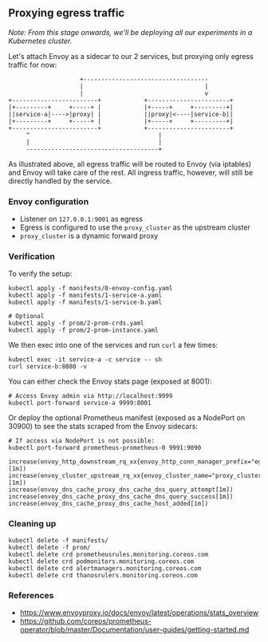 ## Proxying egress traffic

_Note: From this stage onwards, we'll be deploying all our experiments in a Kubernetes cluster._

Let's attach Envoy as a sidecar to our 2 services, but proxying only egress traffic for now:

```
                    +-----------------------------------
                    |                                  |
                    |                                  v
+------------------------+            +-----------------------+
|+---------+     +-----+ |            |+-----+     +---------+|
||service-a|---->|proxy| |            ||proxy|<----|service-b||
|+---------+     +-----+ |            |+-----+     +---------+|
+------------------------+            +-----------------------+
     ^                                    |
     |                                    |
     -------------------------------------+
```

As illustrated above, all egress traffic will be routed to Envoy (via iptables) and Envoy will take care of the rest. All ingress traffic, however, will still be directly handled by the service.

### Envoy configuration

* Listener on `127.0.0.1:9001` as egress
* Egress is configured to use the `proxy_cluster` as the upstream cluster
* `proxy_cluster` is a dynamic forward proxy

### Verification

To verify the setup:

```
kubectl apply -f manifests/0-envoy-config.yaml
kubectl apply -f manifests/1-service-a.yaml
kubectl apply -f manifests/1-service-b.yaml

# Optional
kubectl apply -f prom/2-prom-crds.yaml
kubectl apply -f prom/2-prom-instance.yaml
```

We then exec into one of the services and run `curl` a few times:

```
kubectl exec -it service-a -c service -- sh
curl service-b:8080 -v
```

You can either check the Envoy stats page (exposed at 8001):

```
# Access Envoy admin via http://localhost:9999
kubectl port-forward service-a 9999:8001
```

Or deploy the optional Prometheus manifest (exposed as a NodePort on 30900) to see the stats scraped from the Envoy sidecars:

```
# If access via NodePort is not possible:
kubectl port-forward prometheus-prometheus-0 9991:9090

increase(envoy_http_downstream_rq_xx{envoy_http_conn_manager_prefix="egress_http"}[1m])
increase(envoy_cluster_upstream_rq_xx{envoy_cluster_name="proxy_cluster"}[1m])
increase(envoy_dns_cache_proxy_dns_cache_dns_query_attempt[1m])
increase(envoy_dns_cache_proxy_dns_cache_dns_query_success[1m])
increase(envoy_dns_cache_proxy_dns_cache_host_added[1m])
```

### Cleaning up

```
kubectl delete -f manifests/
kubectl delete -f prom/
kubectl delete crd prometheusrules.monitoring.coreos.com
kubectl delete crd podmonitors.monitoring.coreos.com
kubectl delete crd alertmanagers.monitoring.coreos.com
kubectl delete crd thanosrulers.monitoring.coreos.com
```

### References

* https://www.envoyproxy.io/docs/envoy/latest/operations/stats_overview
* https://github.com/coreos/prometheus-operator/blob/master/Documentation/user-guides/getting-started.md
